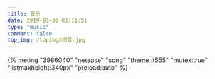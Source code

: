 ```yaml
---
title: 音乐
date: 2019-03-06 03:11:51
type: "music"
comment: false
top_img: /topimg/初音.jpg
---
```

<link rel="stylesheet" href="https://cdn.jsdelivr.net/npm/aplayer@1.10/dist/APlayer.min.css">
<script src="https://cdn.jsdelivr.net/npm/aplayer@1.10/dist/APlayer.min.js"></script><script src="https://cdn.jsdelivr.net/npm/meting@1.2/dist/Meting.min.js"></script>

{% meting "3986040" "netease" "song" "theme:#555" "mutex:true" "listmaxheight:340px" "preload:auto" %}
